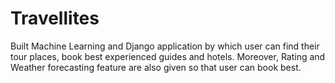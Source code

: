 # Travellites
Built  Machine  Learning and Django application by which user can find their tour places, book best experienced guides and hotels. Moreover, Rating and Weather forecasting feature are also given so that user can book best. 
